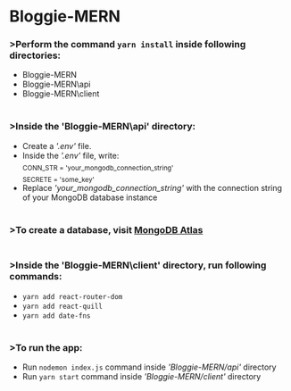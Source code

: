 # Bloggie-MERN

### **>Perform the command ```yarn install``` inside following directories:** <br>
- Bloggie-MERN
- Bloggie-MERN\api
- Bloggie-MERN\client
<br><br>

### **>Inside the 'Bloggie-MERN\api' directory:** <br>
- Create a _'.env'_ file.
- Inside the _'.env'_ file, write: <br>
    <sub>CONN_STR = 'your_mongodb_connection_string'</sub> <br>
    <sub>SECRETE = 'some_key'</sub>
- Replace _'your_mongodb_connection_string'_ with the connection string of your MongoDB database instance
<br><br>

### **>To create a database, visit [MongoDB Atlas](https://www.mongodb.com/)** <br><br>

### **>Inside the 'Bloggie-MERN\client' directory, run following commands:** <br>
- ```yarn add react-router-dom```
- ```yarn add react-quill```
- ```yarn add date-fns```
<br><br>

### **>To run the app:** <br>
- Run ```nodemon index.js``` command inside _'Bloggie-MERN/api'_ directory
- Run ```yarn start``` command inside _'Bloggie-MERN/client'_ directory
